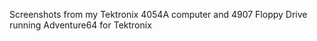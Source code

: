 Screenshots from my Tektronix 4054A computer and 4907 Floppy Drive running Adventure64 for Tektronix
